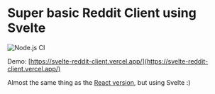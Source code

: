# Super basic Reddit Client using Svelte

![Node.js CI](https://github.com/pablen/svelte-reddit-client/workflows/Node.js%20CI/badge.svg?branch=master)

Demo: [https://svelte-reddit-client.vercel.app/](https://svelte-reddit-client.vercel.app/)

Almost the same thing as the [React version](https://github.com/pablen/react-reddit-client), but using Svelte :)
